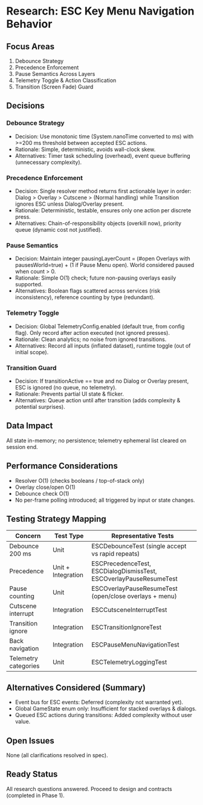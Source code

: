# Research: ESC Key Menu Navigation Behavior

## Focus Areas
1. Debounce Strategy
2. Precedence Enforcement
3. Pause Semantics Across Layers
4. Telemetry Toggle & Action Classification
5. Transition (Screen Fade) Guard

## Decisions
### Debounce Strategy
- Decision: Use monotonic time (System.nanoTime converted to ms) with >=200 ms threshold between accepted ESC actions.
- Rationale: Simple, deterministic, avoids wall-clock skew.
- Alternatives: Timer task scheduling (overhead), event queue buffering (unnecessary complexity).

### Precedence Enforcement
- Decision: Single resolver method returns first actionable layer in order: Dialog > Overlay > Cutscene > (Normal handling) while Transition ignores ESC unless Dialog/Overlay present.
- Rationale: Deterministic, testable, ensures only one action per discrete press.
- Alternatives: Chain-of-responsibility objects (overkill now), priority queue (dynamic cost not justified).

### Pause Semantics
- Decision: Maintain integer pausingLayerCount = (#open Overlays with pausesWorld=true) + (1 if Pause Menu open). World considered paused when count > 0.
- Rationale: Simple O(1) check; future non-pausing overlays easily supported.
- Alternatives: Boolean flags scattered across services (risk inconsistency), reference counting by type (redundant).

### Telemetry Toggle
- Decision: Global TelemetryConfig.enabled (default true, from config flag). Only record after action executed (not ignored presses).
- Rationale: Clean analytics; no noise from ignored transitions.
- Alternatives: Record all inputs (inflated dataset), runtime toggle (out of initial scope).

### Transition Guard
- Decision: If transitionActive == true and no Dialog or Overlay present, ESC is ignored (no queue, no telemetry).
- Rationale: Prevents partial UI state & flicker.
- Alternatives: Queue action until after transition (adds complexity & potential surprises).

## Data Impact
All state in-memory; no persistence; telemetry ephemeral list cleared on session end.

## Performance Considerations
- Resolver O(1) (checks booleans / top-of-stack only)
- Overlay close/open O(1)
- Debounce check O(1)
- No per-frame polling introduced; all triggered by input or state changes.

## Testing Strategy Mapping
| Concern | Test Type | Representative Tests |
|---------|-----------|----------------------|
| Debounce 200 ms | Unit | ESCDebounceTest (single accept vs rapid repeats) |
| Precedence | Unit + Integration | ESCPrecedenceTest, ESCDialogDismissTest, ESCOverlayPauseResumeTest |
| Pause counting | Unit | ESCOverlayPauseResumeTest (open/close overlays + menu) |
| Cutscene interrupt | Integration | ESCCutsceneInterruptTest |
| Transition ignore | Integration | ESCTransitionIgnoreTest |
| Back navigation | Integration | ESCPauseMenuNavigationTest |
| Telemetry categories | Unit | ESCTelemetryLoggingTest |

## Alternatives Considered (Summary)
- Event bus for ESC events: Deferred (complexity not warranted yet).
- Global GameState enum only: Insufficient for stacked overlays & dialogs.
- Queued ESC actions during transitions: Added complexity without user value.

## Open Issues
None (all clarifications resolved in spec).

## Ready Status
All research questions answered. Proceed to design and contracts (completed in Phase 1).

